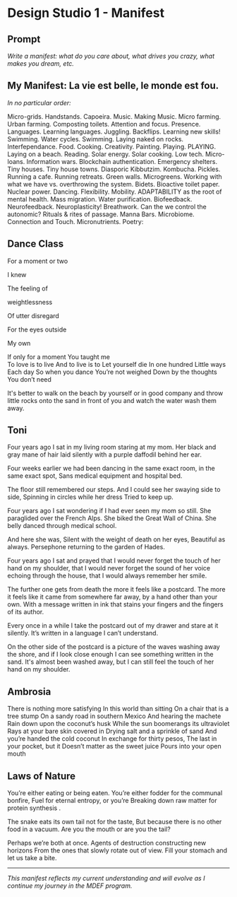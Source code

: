 # Design Studio 1 - Manifest

## Prompt

*Write a manifest: what do you care about, what drives you crazy, what makes you dream, etc.*

## My Manifest: La vie est belle, le monde est fou. 

*In no particular order:*

Micro-grids. Handstands. Capoeira. Music. Making Music. Micro farming. Urban farming. Composting toilets. Attention and focus. Presence. Languages. Learning languages. Juggling. Backflips. Learning new skills! Swimming. Water cycles. Swimming. Laying naked on rocks. Interfependance. Food. Cooking. Creativity. Painting. Playing. PLAYING. Laying on a beach. Reading. Solar energy. Solar cooking. Low tech. Micro-loans. Information wars. Blockchain authentication. Emergency shelters. Tiny houses. Tiny house towns. Diasporic Kibbutzim. Kombucha. Pickles. Running a cafe. Running retreats. Green walls. Microgreens. Working with what we have vs. overthrowing the system. Bidets. Bioactive toilet paper. Nuclear power. Dancing. Flexibility. Mobility. ADAPTABILITY as the root of mental health. Mass migration. Water purification. Biofeedback. Neurofeedback. Neuroplasticity! Breathwork. Can the we control the autonomic? Rituals & rites of passage. Manna Bars. Microbiome. Connection and Touch. Micronutrients. Poetry:

## Dance Class

For a moment or two

I knew

The feeling of 

weightlessness

Of utter disregard 

For the eyes outside

My own

If only for a moment 
You taught me  
To love is to live
And to live is to
Let yourself die
In one hundred 
Little ways 
Each day 
So when you dance
You’re not weighed 
Down by the thoughts
You don’t need

It's better to walk
on the beach 
by yourself 
or in good company
and throw little rocks 
onto the sand
in front of you
and watch the water
wash them away.


## Toni 
Four years ago I sat in my living room 
staring at my mom.
Her black and gray mane of hair laid silently 
with a purple daffodil behind her ear.

Four weeks earlier we had been dancing
in the same exact room,
in the same exact spot,
Sans medical equipment and hospital bed.

The floor still remembered our steps.
And I could see her swaying side to side,
Spinning in circles while her dress 
Tried to keep up.

Four years ago I sat wondering 
if I had ever seen my mom so still.
She paraglided over the French Alps.
She biked the Great Wall of China.
She belly danced through medical school.

And here she was,
Silent with the weight of death on her eyes,
Beautiful as always.
Persephone returning to the garden of Hades.

Four years ago I sat and prayed 
that I would never forget the touch of her hand on my shoulder,
that I would never forget the sound of her voice 
echoing through the house,
that I would always remember her smile.

The further one gets from death the more it feels 
like a postcard.
The more it feels like it came from somewhere far away,
by a hand other than your own.
With a message written in ink that stains your fingers
and the fingers of its author.

Every once in a while I take the postcard out of my drawer 
and stare at it silently.
It’s written in a language I can’t understand.

On the other side of the postcard is a picture 
of the waves washing away the shore,
and if I look close enough 
I can see something written in the sand.
It's almost been washed away,
but I can still feel the touch of her hand on my shoulder.


## Ambrosia 
There is nothing more satisfying
In this world than sitting
On a chair that is a tree stump
On a sandy road in southern Mexico
And hearing the machete
Rain down upon the coconut’s husk
While the sun boomerangs its ultraviolet
Rays at your bare skin covered in 
Drying salt and a sprinkle of sand
And you’re handed the cold coconut
In exchange for thirty pesos, 
The last in your pocket, but it 
Doesn’t matter as the sweet juice
Pours into your open mouth 

## Laws of Nature
You’re either eating or being eaten.
You’re either fodder for the communal bonfire,
Fuel for eternal entropy, or you’re
Breaking down raw matter for protein synthesis .

The snake eats its own tail not for the taste,
But because there is no other food in a vacuum.
Are you the mouth or are you the tail?

Perhaps we’re both at once.
Agents of destruction constructing new horizons
From the ones that slowly rotate out of view. 
Fill your stomach and let us take a bite.


---

*This manifest reflects my current understanding and will evolve as I continue my journey in the MDEF program.*
